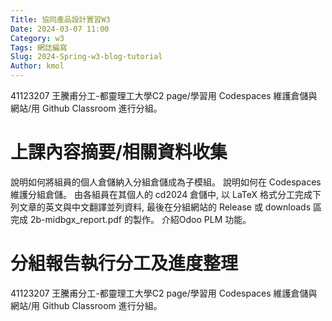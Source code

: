 ```yaml
---
Title: 協同產品設計實習W3 
Date: 2024-03-07 11:00
Category: w3 
Tags: 網誌編寫 
Slug: 2024-Spring-w3-blog-tutorial 
Author: kmol
---
```


41123207 王騰甫分工-都靈理工大學C2 page/學習用 Codespaces 維護倉儲與網站/用 Github Classroom 進行分組。

<!-- PELICAN_END_SUMMARY -->

# 上課內容摘要/相關資料收集
說明如何將組員的個人倉儲納入分組倉儲成為子模組。
說明如何在 Codespaces 維護分組倉儲。
由各組員在其個人的 cd2024 倉儲中, 以 LaTeX 格式分工完成下列文章的英文與中文翻譯並列資料, 最後在分組網站的 Release 或 downloads 區完成 2b-midbgx_report.pdf 的製作。
介紹Odoo PLM 功能。

# 分組報告執行分工及進度整理
41123207 王騰甫分工-都靈理工大學C2 page/學習用 Codespaces 維護倉儲與網站/用 Github Classroom 進行分組。
